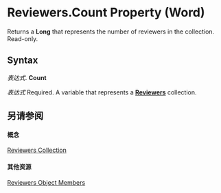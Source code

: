 
# Reviewers.Count Property (Word)

Returns a  **Long** that represents the number of reviewers in the collection. Read-only.


## Syntax

 _表达式_. **Count**

 _表达式_ Required. A variable that represents a **[Reviewers](ae1bec96-e6dc-39f0-421a-dfeeb95c9049.md)** collection.


## 另请参阅


#### 概念


[Reviewers Collection](ae1bec96-e6dc-39f0-421a-dfeeb95c9049.md)
#### 其他资源


[Reviewers Object Members](http://msdn.microsoft.com/library/e1b30bc6-fcdd-4435-2f9c-5e1c6e4c62d0%28Office.15%29.aspx)